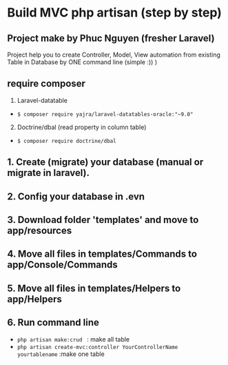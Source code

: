 Build MVC php artisan (step by step)
======================================
## Project make by Phuc Nguyen (fresher Laravel)
Project help you to create Controller, Model, View automation from existing Table in Database by ONE command line (simple :)) )

## require composer
1. Laravel-datatable
- <code>$ composer require yajra/laravel-datatables-oracle:"~9.0" </code>
2. Doctrine/dbal (read property in column table)
- <code>$ composer require doctrine/dbal </code>
## 1. Create (migrate) your database (manual or migrate in laravel).
## 2. Config your database in .evn
## 3. Download folder 'templates' and move to app/resources
## 4. Move all files in templates/Commands to app/Console/Commands
## 5. Move all files in templates/Helpers to app/Helpers
## 6. Run command line 
- <code>php artisan make:crud </code> : make all table
- <code>php artisan create-mvc:controller YourControllerName yourtablename</code> :make one table

